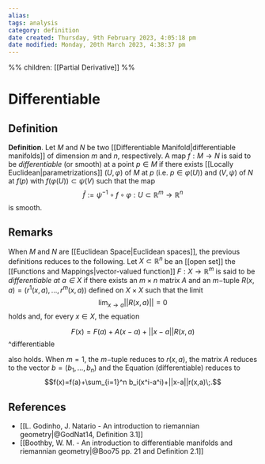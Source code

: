 ```yaml
---
alias: 
tags: analysis
category: definition
date created: Thursday, 9th February 2023, 4:05:18 pm
date modified: Monday, 20th March 2023, 4:38:37 pm
---
```

%%
children: [[Partial Derivative]]
%%

# Differentiable

## Definition

**Definition**. Let $M$ and $N$ be two [[Differentiable Manifold|differentiable manifolds]] of dimension $m$ and $n$, respectively. A map $f:M\to N$ is said to be _differentiable_ (or smooth) at a point $p\in M$ if there exists [[Locally Euclidean|parametrizations]] $(U,\varphi)$ of $M$ at $p$ (i.e. $p\in\varphi(U)$) and $(V,\psi)$ of $N$ at $f(p)$ with $f(\varphi(U))\subset\psi(V)$ such that the map
$$\hat{f}:=\psi^{-1}\circ f\circ \varphi:U\subset\mathbb{R}^m\to\mathbb{R}^n$$
is smooth.

## Remarks

When $M$ and $N$ are [[Euclidean Space|Euclidean spaces]], the previous definitions reduces to the following. Let $X\subset\mathbb{R}^n$ be an [[open set]] the [[Functions and Mappings|vector-valued function]] $F:X\to\mathbb{R}^m$ is said to be _differentiable at $a\in X$_ if there exists an $m\times n$ matrix $A$ and an $m-$tuple $R(x,a)=(r^1(x,a),\ldots,r^m(x,a))$ defined on $X\times X$ such that the limit
$$\lim_{x\to a}||R(x,a)||=0$$
holds and, for every $x\in X$, the equation

$$\begin{equation}\tag{differentiable}
F(x)=F(a)+A(x-a)+||x-a||R(x,a)
\end{equation}
$$^differentiable

also holds. When $m=1$, the $m-$tuple reduces to $r(x,a)$, the matrix $A$ reduces to the vector $b=(b_1,\ldots,b_n)$ and the Equation (differentiable) reduces to
$$f(x)=f(a)+\sum_{i=1}^n b_i(x^i-a^i)+||x-a||r(x,a)\;.$$

## References

- [[L. Godinho, J. Natario - An introduction to riemannian geometry|@GodNat14, Definition 3.1]]
- [[Boothby, W. M. - An introduction to differentiable manifolds and riemannian geometry|@Boo75 pp. 21 and Definition 2.1]]
